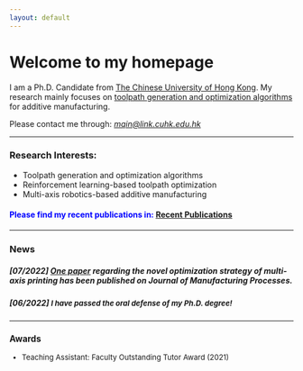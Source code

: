 ```yaml
---
layout: default
---
```


# **Welcome to my homepage**

I am a Ph.D. Candidate from [The Chinese University of Hong Kong](https://www.cuhk.edu.hk/english/index.html). My research mainly focuses on <u> toolpath generation and optimization algorithms </u> for additive manufacturing. 

Please contact me through: *mqin@link.cuhk.edu.hk*

---
### **Research Interests:**
- Toolpath generation and optimization algorithms
- Reinforcement learning-based toolpath optimization
- Multi-axis robotics-based additive manufacturing

#### <font color=blue> Please find my recent publications in:</font> [Recent Publications](./selected_publications.html)

---
### News

##### *[07/2022]*  [One paper](https://doi.org/10.1016/j.jmapro.2022.07.024) regarding the novel optimization strategy of multi-axis printing has been published on *Journal of Manufacturing Processes*. 
##### *[06/2022]*  <font size=2>I have passed the oral defense of my Ph.D. degree!

---
### Awards
- Teaching Assistant: Faculty Outstanding Tutor Award (2021) 



